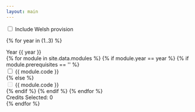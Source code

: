 ```yaml
---
layout: main
---
```



<div class="input-group">
  <span class="input-group-addon">
    <input class="form-check-input" type="checkbox" id="show_welsh" onchange="toggle_welsh_provision(this, 3)">
  </span>
  <label class="form-control">Include Welsh provision</label>
</div>
 

{% for year in (1..3) %}
<div style="display: flex;">
<div class="panel panel-default panel-left">
  <div class="panel-heading">Year {{ year }}</div>
  <div class="panel-body">
    {% for module in site.data.modules %}
        {% if module.year == year %}
            {% if module.prerequisites == '' %}
                <div
                    class="module-button {{ module.code }}"
                    onmouseover="display_info({{ module.code }})"
                    onmouseout="remove_info({{ module.code }})">
                    <label>
                        <input
                            type="checkbox"
                            class="module-checkbox"
                            id="{{ module.code }}"
                            module_title="{{ module.title }}"
                            prerequisites="{{ module.prerequisites }}"
                            credits="{{ module.credits }}"
                            year="{{ year }}"
                            welsh_title="{{ module.welsh-title }}"
                            welsh_credits="{{ module.welsh-credits }}"
                            welsh_code="{{ module.welsh-code }}"
                            onchange="update_counter(this, true)">
                        <span class="module-checkbox-label" module_code="{{ module.code }}" welsh_code="{{ module.welsh-code }}">{{ module.code }}</span>
                    </label>
                </div>
            {% else %}
                <div
                    class="module-button {{ module.code }}"
                    onmouseover="display_info({{ module.code }})"
                    onmouseout="remove_info({{ module.code }})">
                    <label>
                        <input
                            type="checkbox"
                            class="module-checkbox"
                            id="{{ module.code }}"
                            module_title="{{ module.title }}"
                            prerequisites="{{ module.prerequisites }}"
                            credits="{{ module.credits }}"
                            year="{{ year }}"
                            welsh_title="{{ module.welsh-title }}"
                            welsh_credits="{{ module.welsh-credits }}"
                            welsh_code="{{ module.welsh-code }}"
                            onchange="update_counter(this, true)"
                            disabled>
                        <span class="module-checkbox-label" module_code="{{ module.code }}" welsh_code="{{ module.welsh-code }}">{{ module.code }}</span>
                    </label>
                </div>
            {% endif %}
        {% endif %}
    {% endfor %}
  </div>
  <div class="panel-footer">
    <div class="panel-footer-left" id="year-{{ year }}-counter-cymraeg"></div>
    <div class="panel-footer-right" id="year-{{ year }}-counter">Credits Selected: 0</div>
</div>
</div>
<div class="panel panel-default panel-right"><div class="panel-right-body" id="display-panel-{{ year }}"></div></div>
</div>
{% endfor %}